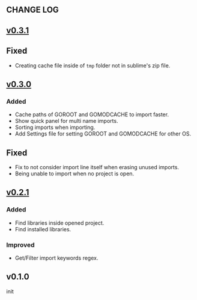 ## CHANGE LOG

## [v0.3.1](https://github.com/amirHossein5/go-import/compare/v0.3.0...v0.3.1)

## Fixed

- Creating cache file inside of `tmp` folder not in sublime's zip file.


## [v0.3.0](https://github.com/amirHossein5/go-import/compare/v0.2.1...v0.3.0)

### Added

- Cache paths of GOROOT and GOMODCACHE to import faster.
- Show quick panel for multi name imports.
- Sorting imports when importing.
- Add Settings file for setting GOROOT and GOMODCACHE for other OS.

## Fixed

- Fix to not consider import line itself when erasing unused imports.
- Being unable to import when no project is open.

## [v0.2.1](https://github.com/amirHossein5/go-import/compare/v0.1.0...v0.2.1)

### Added

- Find libraries inside opened project.
- Find installed libraries.

### Improved

- Get/Filter import keywords regex.

## v0.1.0
init
